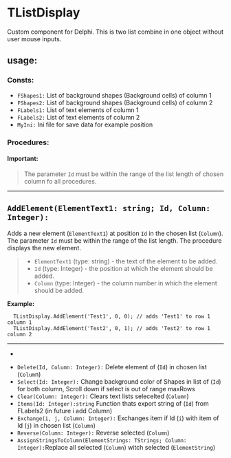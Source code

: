 # TListDisplay
Custom component for Delphi. This is two list combine in one object without user mouse inputs.

## usage:

### **Consts:**<br />
* `FShapes1:` List of background shapes (Background cells) of column 1<br />
* `FShapes2:` List of background shapes (Background cells) of column 2<br />
* `FLabels1:` List of text elements of column 1<br />
* `FLabels2:` List of text elements of column 2<br />
* `MyIni:` Ini file for save data for example position<br />

### **Procedures:**<br />
#### **Important:**
> The parameter `Id` must be within the range of the list length of chosen column fo all procedures.
---
## `AddElement(ElementText1: string; Id, Column: Integer):`
Adds a new element (`ElementText1`) at position `Id` in the chosen list (`Column`). The parameter `Id` must be within the range of the list length. The procedure displays the new element.

> * `ElementText1` (type: string) - the text of the element to be added.<br />
> * `Id` (type: Integer) - the position at which the element should be added.<br />
> * `Column` (type: Integer) - the column number in which the element should be added.<br />

**Example:**
```Delphi
  TListDisplay.AddElement('Test1', 0, 0); // adds 'Test1' to row 1 column 1 
  TListDisplay.AddElement('Test2', 0, 1); // adds 'Test2' to row 1 column 2 
```
---
- 
* `Delete(Id, Column: Integer):` Delete element of (`Id`) in chosen list (`Colum`n)<br />
* `Select(Id: Integer):` Change background color of Shapes in list of (`Id`) for both column, Scroll down if select is out of range maxRows<br />
* `Clear(Column: Integer):` Clears text lists selecelted (`Column`)<br />
* `Items(Id: Integer):string` Function thats export string of (`Id`) from FLabels2 (in future i add Column)<br />
* `Exchange(i, j, Column: Integer):` Exchanges item if Id (`i`) with item of Id (`j`) in chosen list (`Column`)<br />
* `Reverse(Column: Integer):` Reverse selected (`Column`)<br />
* `AssignStringsToColumn(ElementStrings: TStrings; Column: Integer):`Replace all selected (`Column`) witch selected (`ElementString`)<br />
  



